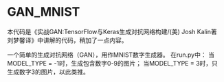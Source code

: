 # GAN_MNIST
本代码是《实战GAN:TensorFlow与Keras生成对抗网络构建/(美) Josh Kalin著 刘梦馨译》中讲解的代码，稍加了一点内容。

一个简单的生成对抗网络（GAN），用作MNIST数字生成器。
在run.py中：
当MODEL_TYPE = -1时，生成包含数字0-9的图片；
当MODEL_TYPE = 3时，只生成数字3的图片，以此类推。
